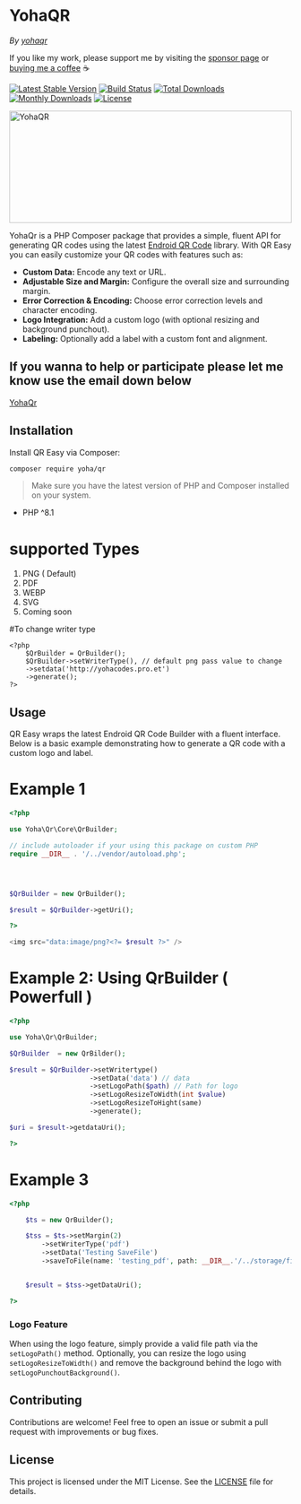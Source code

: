 # YohaQR
*By [yohaqr](https://github.com/yohaqr)*

If you like my work, please support me by visiting the [sponsor page](https://github.com/sponsors/yohacodes) or [buying me a coffee](https://www.buymeacoffee.com/yohacodes) :coffee:

[![Latest Stable Version](http://img.shields.io/packagist/v/yoha/qr.svg)](https://packagist.org/packages/yoha/qr)
[![Build Status](https://github.com/yohaqr/yohaqr/actions/workflows/php.yml/badge.svg)](https://github.com/yohaqr/yohaqr/actions/workflows/php.yml)
[![Total Downloads](http://img.shields.io/packagist/dt/yoha/qr.svg)](https://packagist.org/packages/yoha/qr)
[![Monthly Downloads](http://img.shields.io/packagist/dm/yoha/qr.svg)](https://packagist.org/packages/yoha/qr)
[![License](http://img.shields.io/packagist/l/yoha/qr.svg)](https://packagist.org/packages/yoha/qr)


<img src="https://avatars.githubusercontent.com/u/198384864?s=200&v=4" alt="YohaQR" height="200" width="100%" />

YohaQr is a PHP Composer package that provides a simple, fluent API for generating QR codes using the latest [Endroid QR Code](https://github.com/endroid/qr-code) library. With QR Easy you can easily customize your QR codes with features such as:

- **Custom Data:** Encode any text or URL.
- **Adjustable Size and Margin:** Configure the overall size and surrounding margin.
- **Error Correction & Encoding:** Choose error correction levels and character encoding.
- **Logo Integration:** Add a custom logo (with optional resizing and background punchout).
- **Labeling:** Optionally add a label with a custom font and alignment.

## If you wanna to help or participate please let me know use the email down below
[YohaQr](https://avatars.githubusercontent.com/u/198384864?s=200&v=4)
## Installation

Install QR Easy via Composer:

```bash
composer require yoha/qr
```

> Make sure you have the latest version of PHP and Composer installed on your system.
* PHP ^8.1

# supported Types
1. PNG ( Default)
2. PDF
3. WEBP
4. SVG
5. Coming soon

#To change writer type 
```
<?php 
    $QrBuilder = QrBuilder();
    $QrBuilder->setWriterType(), // default png pass value to change
    ->setdata('http://yohacodes.pro.et')
    ->generate();
?>
```

## Usage

QR Easy wraps the latest Endroid QR Code Builder with a fluent interface. Below is a basic example demonstrating how to generate a QR code with a custom logo and label.






# Example 1
```php
<?php

use Yoha\Qr\Core\QrBuilder;

// include autoloader if your using this package on custom PHP
require __DIR__ . '/../vendor/autoload.php';




$QrBuilder = new QrBuilder();

$result = $QrBuilder->getUri();

?>

<img src="data:image/png?<?= $result ?>" />

```

# Example 2: Using QrBuilder ( Powerfull )
```php
<?php

use Yoha\Qr\QrBuilder;

$QrBuilder  = new QrBilder();

$result = $QrBuilder->setWritertype()
                    ->setData('data') // data
                    ->setLogoPath($path) // Path for logo
                    ->setLogoResizeToWidth(int $value)
                    ->setLogoResizeToHight(same)
                    ->generate();

$uri = $result->getdataUri();

?>
```

# Example 3
```php
<?php

    $ts = new QrBuilder();

    $tss = $ts->setMargin(2)
        ->setWriterType('pdf')
        ->setData('Testing SaveFile')
        ->saveToFile(name: 'testing_pdf', path: __DIR__.'/../storage/files/');


    $result = $tss->getDataUri();

?>


```

### Logo Feature

When using the logo feature, simply provide a valid file path via the `setLogoPath()` method. Optionally, you can resize the logo using `setLogoResizeToWidth()` and remove the background behind the logo with `setLogoPunchoutBackground()`.



## Contributing

Contributions are welcome! Feel free to open an issue or submit a pull request with improvements or bug fixes.

## License

This project is licensed under the MIT License. See the [LICENSE](LICENSE) file for details.
